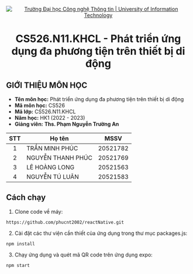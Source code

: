 <!-- Banner -->
<p align="center">
  <a href="https://www.uit.edu.vn/" title="Trường Đại học Công nghệ Thông tin" style="border: none;">
    <img src="https://i.imgur.com/WmMnSRt.png" alt="Trường Đại học Công nghệ Thông tin | University of Information Technology">
  </a>
</p>
<!-- Title -->
<h1 align="center"><b>CS526.N11.KHCL - Phát triển ứng dụng đa phương tiện trên thiết bị di động</b></h1>


## GIỚI THIỆU MÔN HỌC
* **Tên môn học:** Phát triển ứng dụng đa phương tiện trên thiết bị di động
* **Mã môn học:** CS526
* **Mã lớp:** CS526.N11.KHCL
* **Năm học:** HK1 (2022 - 2023)
* **Giảng viên:** **Ths. Phạm Nguyễn Trường An**


| STT | Họ tên | MSSV |
| :---: | --- | --- |
| 1 | TRẦN MINH PHÚC | 20521782 |
| 2 | NGUYỄN THANH PHÚC | 20521769 |
| 3 | LÊ HOÀNG LONG | 20521563 |
| 4 | NGUYỄN TÚ LUÂN | 20521583 |

## Cách chạy

  1.  Clone code về máy:

    https://github.com/phucnt2002/reactNative.git
    
  2.  Cài đặt các thư viện cần thiết của ứng dụng trong thư mục packages.js:


    npm install
    
  3.  Chạy ứng dụng và quét mã QR code trên ứng dụng expo:

    npm start



<!-- Footer -->
